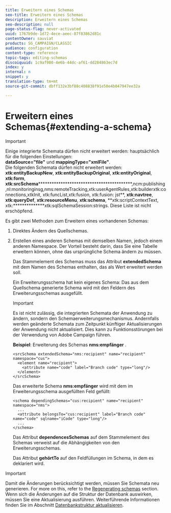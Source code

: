 ```yaml
---
title: Erweitern eines Schemas
seo-title: Erweitern eines Schemas
description: Erweitern eines Schemas
seo-description: null
page-status-flag: never-activated
uuid: 1767b9de-1d72-4ece-aeec-87f83862d81c
contentOwner: sauviat
products: SG_CAMPAIGN/CLASSIC
audience: configuration
content-type: reference
topic-tags: editing-schemas
discoiquuid: 1c9af980-4e6b-44dc-af61-dd284863ec7d
index: y
internal: n
snippet: y
translation-type: tm+mt
source-git-commit: dbff132e3bf88c408838f91e50e4b047947ee32a

---
```



# Erweitern eines Schemas{#extending-a-schema}

>[!IMPORTANT]
>
>Einige integrierte Schemata dürfen nicht erweitert werden: hauptsächlich für die folgenden Einstellungen:\
>**dataSource=&quot;file&quot;** und **mappingType=&quot;xmlFile&quot;**.\
>Die folgenden Schemata dürfen nicht erweitert werden: **xtk:entityBackupNew**, **xtk:entityBackupOriginal**, **xtk:entityOriginal**, **xtk:form**, **xtk:srcSchema********************************************,ncm:publishing,nl:monitoringinsg,nms:remoteTracking,xtk:userAgentRules,xtk:builderxtk:connections,xtkInit, xtk:funcList,xtk:fusion, xtk:fusion: jst**, **xtk:navtree**, **xtk:queryDef**, **xtk:resourceMenu**, **xtk:schema**, **xtk:scriptContextText, xtk:**************xtk:sqlSchemaSession:strings.
>Diese Liste ist nicht erschöpfend.

Es gibt zwei Methoden zum Erweitern eines vorhandenen Schemas:

1. Direktes Ändern des Quellschemas.
1. Erstellen eines anderen Schemas mit demselben Namen, jedoch einem anderen Namespace. Der Vorteil besteht darin, dass Sie eine Tabelle erweitern können, ohne das ursprüngliche Schema ändern zu müssen.

   Das Stammelement des Schemas muss das Attribut **extendedSchema** mit dem Namen des Schemas enthalten, das als Wert erweitert werden soll.

   Ein Erweiterungsschema hat kein eigenes Schema: Das aus dem Quellschema generierte Schema wird mit den Feldern des Erweiterungsschemas ausgefüllt.

   >[!IMPORTANT]
   >
   >Es ist nicht zulässig, die integrierten Schemata der Anwendung zu ändern, sondern den Schemaerweiterungsmechanismus. Andernfalls werden geänderte Schemata zum Zeitpunkt künftiger Aktualisierungen der Anwendung nicht aktualisiert. Dies kann zu Funktionsstörungen bei der Verwendung von Adobe Campaign führen.

   **Beispiel**: Erweiterung des Schemas **nms:empfänger** .

   ```
   <srcSchema extendedSchema="nms:recipient" name="recipient" namespace="cus">
     <element name="recipient">
       <attribute name="code" label="Branch code" type="long"/>
     </element>
   </srcSchema>
   ```

   Das erweiterte Schema **nms:empfänger** wird mit dem im Erweiterungsschema ausgefüllten Feld gefüllt:

   ```
   <schema dependingSchemas="cus:recipient" name="recipient" namespace="nms">
     ...
     <attribute belongsTo="cus:recipient" label="Branch code" name="code" sqlname="iCode" type="long"/>
     ...
   </schema>
   ```

   Das Attribut **dependencesSchemas** auf dem Stammelement des Schemas verweist auf die Abhängigkeiten von den Erweiterungsschemas.

   Das Attribut **gehörtTo** auf den Feldfüllungen im Schema, in dem es deklariert wird.

>[!IMPORTANT]
>
>Damit die Änderungen berücksichtigt werden, müssen Sie Schemata neu generieren. For more on this, refer to the [Regenerating schemas](../../configuration/using/regenerating-schemas.md) section.\
>Wenn sich die Änderungen auf die Struktur der Datenbank auswirken, müssen Sie eine Aktualisierung ausführen. Weiterführende Informationen finden Sie im Abschnitt [Datenbankstruktur aktualisieren](../../configuration/using/updating-the-database-structure.md).


